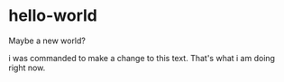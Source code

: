 # hello-world
Maybe a new world?

i was commanded to make a change to this text.
That's what i am doing right now.
